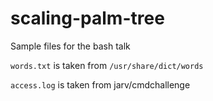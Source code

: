 # scaling-palm-tree
Sample files for the bash talk

`words.txt` is taken from `/usr/share/dict/words`

`access.log` is taken from jarv/cmdchallenge
